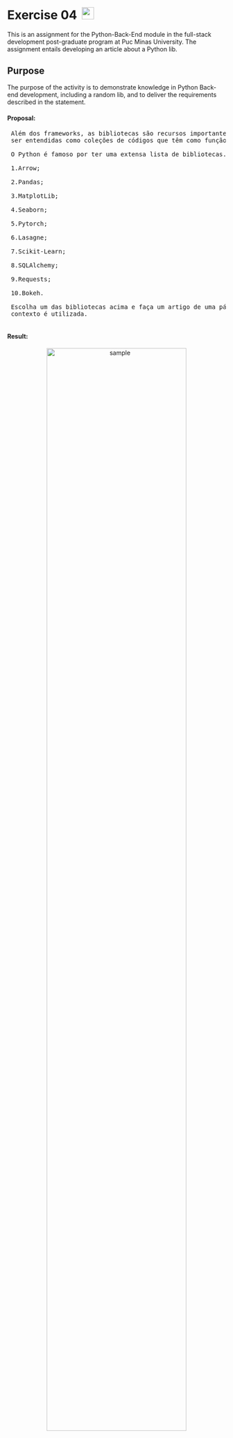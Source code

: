 <h1>Exercise 04<img src="https://img.icons8.com/fluency/256/completed-task.png" alt="red cross" style="height: 1em; margin-left: 0.4em; margin-top: 0.2em;"></h1>
<p>This is an assignment for the Python-Back-End module in the full-stack development post-graduate program at Puc Minas University. The assignment entails developing an article about a Python lib.</p>
<h2>Purpose</h2>
<p>The purpose of the activity is to demonstrate knowledge in Python Back-end development, including a random lib, and to deliver the requirements described in the statement.</p>
<h4>Proposal:</h4>

<pre>
 Além dos frameworks, as bibliotecas são recursos importantes em linguagem de programação. Elas podem 
 ser entendidas como coleções de códigos que têm como função a resolução de determinados tipos de problemas.

 O Python é famoso por ter uma extensa lista de bibliotecas. A seguir temos exemplos interessantes:
 
 1.Arrow;
 
 2.Pandas;
 
 3.MatplotLib;
 
 4.Seaborn;
 
 5.Pytorch;
 
 6.Lasagne;
 
 7.Scikit-Learn;
 
 8.SQLAlchemy;
 
 9.Requests;
 
 10.Bokeh.
 
 Escolha um das bibliotecas acima e faça um artigo de uma página contando um pouco o que é e em qual 
 contexto é utilizada.

</pre>

<h4>Result:</h4>
<p align="center">
 <img src="https://encrypted-tbn0.gstatic.com/images?q=tbn:ANd9GcRrlBw6CWhh8QRTrRNotMsQGiAJJe67dzeUfLXMMzAqZ3o5zzTjJL5gTuhstRcLAjYD-vI&usqp=CAU" alt="sample" style="width: 80%"> 
</p>
<pre>
<h1>Introdução ao Pandas: Uma Poderosa Biblioteca
 Python para Análise de Dados</h1>

<h5>Introdução:</h5>

O Python é uma das linguagens de programação mais populares entre cientistas de dados, analistas e 
desenvolvedores de software. Uma das razões para essa popularidade é a vasta coleção de bibliotecas
disponíveis, que permitem aos usuários estender as funcionalidades básicas da linguagem e resolver 
problemas específicos de forma eficiente. Neste artigo, vamos explorar a biblioteca Pandas, uma 
ferramenta poderosa para análise de dados em Python.

<h5>O que é o Pandas?</h5>

O Pandas é uma biblioteca de código aberto desenvolvida para fornecer estruturas de dados fáceis de 
usar e ferramentas de análise de dados de alta performance. Ele é construído sobre a linguagem Python 
e oferece estruturas de dados eficientes para armazenar e manipular dados, além de funções flexíveis 
para realizar tarefas comuns de análise.

<h5>Contexto de Utilização:</h5>

O Pandas é amplamente utilizado em uma variedade de domínios, incluindo ciência de dados, finanças, 
economia, pesquisa acadêmica, análise de mercado e muito mais. Ele fornece uma maneira conveniente 
de importar, limpar, transformar e analisar dados, permitindo que os usuários realizem uma ampla 
gama de tarefas relacionadas à manipulação e exploração de conjuntos de dados complexos.

<h5>Principais Recursos e Funcionalidades:</h5>

Estruturas de Dados Flexíveis: O Pandas oferece duas estruturas principais: as Séries e os DataFrames.
Uma Série é uma estrutura unidimensional semelhante a um array ou lista, enquanto um DataFrame é uma
estrutura bidimensional semelhante a uma tabela ou planilha. Essas estruturas são altamente flexíveis 
e podem conter dados de diferentes tipos, como números, strings e datas.

Manipulação de Dados: O Pandas permite realizar várias operações de manipulação de dados, como 
filtragem, ordenação, indexação, agrupamento, agregação, entre outras. Com apenas algumas linhas de 
código, é possível selecionar subconjuntos de dados, criar novas colunas, alterar valores existentes 
e realizar outras transformações essenciais.

Tratamento de Dados Ausentes: Muitas vezes, conjuntos de dados reais contêm valores ausentes ou nulos. 
O Pandas fornece métodos poderosos para lidar com esses dados faltantes, permitindo que os usuários 
os identifiquem, removam-nos ou os preencham com valores apropriados.

Integração com Fontes de Dados Externas: O Pandas suporta a leitura e gravação de dados em vários
formatos, como CSV, Excel, SQL, HDF5 e muitos outros. Isso permite que os usuários importem 
facilmente dados de diferentes fontes e exportem os resultados de suas análises em diferentes formatos.

Visualização de Dados: O Pandas também oferece recursos para visualização de dados, aproveitando 
as capacidades de outras bibliotecas populares, como Matplotlib e Seaborn. Com algumas linhas 
de código, é possível criar gráficos, histogramas, diagramas de dispersão e outros tipos de 
visualizações para explorar e comunicar insights a partir dos dados
</pre>


<h2>Technologies</h2>
<p>We used the following technologies to build this project:</p>
<p align="center">
    <img src="https://skillicons.dev/icons?i=py,vscode,git" />
</p>

